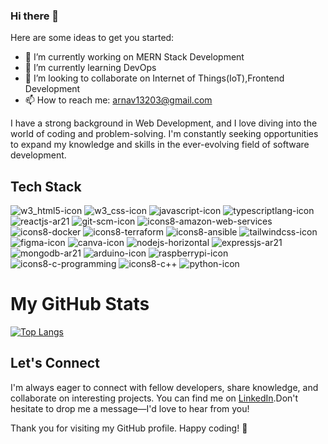 ### Hi there 👋


Here are some ideas to get you started:

- 🔭 I’m currently working on MERN Stack Development  
- 🌱 I’m currently learning DevOps
- 👯 I’m looking to collaborate on Internet of Things(IoT),Frontend Development
- 📫 How to reach me: arnav13203@gmail.com

I have a strong background in Web Development, and I love diving into the world of coding and problem-solving. I'm constantly seeking opportunities to expand my knowledge and skills in the ever-evolving field of software development.

## Tech Stack 
![w3_html5-icon](https://github.com/AK0561/AK0561/assets/97022114/6f816156-a667-44d6-a763-2b2e88f3cfa4)
![w3_css-icon](https://github.com/AK0561/AK0561/assets/97022114/550268f8-1633-4825-a299-70d928890ee4)
![javascript-icon](https://github.com/AK0561/AK0561/assets/97022114/7a5e81f4-e897-441c-ab26-e3ece0b3287c)
![typescriptlang-icon](https://github.com/AK0561/AK0561/assets/97022114/09ecb4e2-8deb-44bc-ab5c-62bacf449374)
![reactjs-ar21](https://github.com/AK0561/AK0561/assets/97022114/261abb6e-339e-4069-aca6-abe49ec153e3)
![git-scm-icon](https://github.com/AK0561/AK0561/assets/97022114/95f61c69-c231-4441-86b8-fc76398ce3bb)
![icons8-amazon-web-services](https://github.com/AK0561/AK0561/assets/97022114/a42407bf-4a20-4944-8515-a8fc10784a9f)
![icons8-docker](https://github.com/AK0561/AK0561/assets/97022114/a26311c6-f4d0-4574-a6b8-a2f53a8a6046)
![icons8-terraform](https://github.com/AK0561/AK0561/assets/97022114/7a9ceaae-8dee-44dc-a593-22eabfabd4ec)
![icons8-ansible](https://github.com/AK0561/AK0561/assets/97022114/a27cae19-209e-4296-b62b-c1e94f8e6305)
![tailwindcss-icon](https://github.com/AK0561/AK0561/assets/97022114/846950ef-4977-4eb0-a527-617b519b4d45)
![figma-icon](https://github.com/AK0561/AK0561/assets/97022114/8b3befa4-d772-4cac-9105-862eafb6add3)
![canva-icon](https://github.com/AK0561/AK0561/assets/97022114/35ddf99d-a27a-46bc-9707-f2bc5dcc5075)
![nodejs-horizontal](https://github.com/AK0561/AK0561/assets/97022114/f44daed6-ca0e-4dca-86cd-77363d234f71)
![expressjs-ar21](https://github.com/AK0561/AK0561/assets/97022114/2768c44b-413a-4e61-8f0b-1ccd1950e28b)
![mongodb-ar21](https://github.com/AK0561/AK0561/assets/97022114/4ecaf212-1cc2-411e-a9a5-4ec694beb737)
![arduino-icon](https://github.com/AK0561/AK0561/assets/97022114/624ce17d-ef42-475f-ad1d-e921255cbeb4)
![raspberrypi-icon](https://github.com/AK0561/AK0561/assets/97022114/361d40b5-bdf1-4afe-93ea-a1b9157a50c6)
![icons8-c-programming](https://github.com/AK0561/AK0561/assets/97022114/2a0177be-9fe2-4635-a89c-a91b9d110fa8)
![icons8-c++](https://github.com/AK0561/AK0561/assets/97022114/2ce7e20d-e4b4-4bc6-ab34-03f7b1f72c67)
![python-icon](https://github.com/AK0561/AK0561/assets/97022114/8a83ebc7-695e-404a-b387-cd37c1dfba24)


# My GitHub Stats

[![Top Langs](https://github-readme-stats.vercel.app/api/top-langs/?username=AK0561&layout=compact&theme=aura)](https://github.com/anuraghazra/github-readme-stats)


## Let's Connect

I'm always eager to connect with fellow developers, share knowledge, and collaborate on interesting projects. You can find me on [LinkedIn](www.linkedin.com/in/arnavaggarwal13203).Don't hesitate to drop me a message—I'd love to hear from you!

Thank you for visiting my GitHub profile. Happy coding! 🚀



